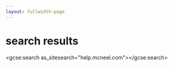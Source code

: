 ```yaml
---
layout: fullwidth-page
---
```

# search results
<div id="page_content">
 <!-- #BeginEditable "content" -->

<gcse:search as_sitesearch="help.mcneel.com"></gcse:search>

  <!-- #EndEditable -->
</div>


<script>
(function() {
  var cx = '007988927381198593803:mcq6pshqsn8';
  var gcse = document.createElement('script');
  gcse.type = 'text/javascript';
  gcse.async = true;
  gcse.src = (document.location.protocol == 'https:' ? 'https:' : 'http:') +
      '//cse.google.com/cse.js?cx=' + cx;
  var s = document.getElementsByTagName('script')[0];
  s.parentNode.insertBefore(gcse, s);
})();
</script>
